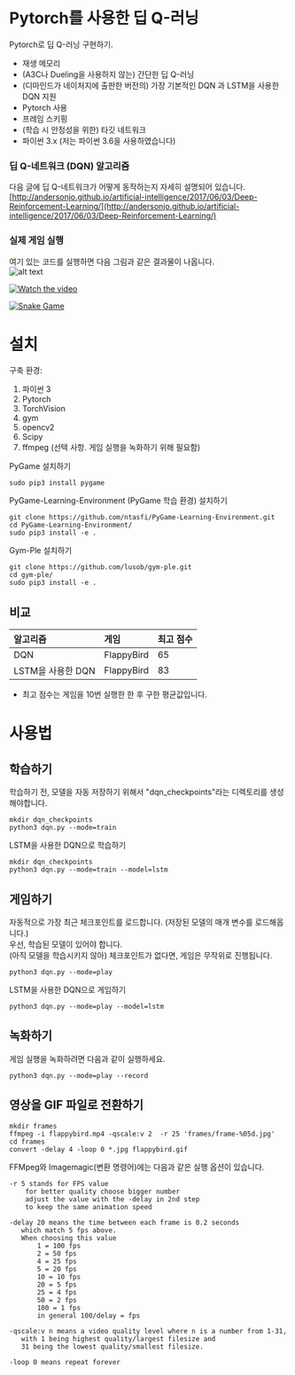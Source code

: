 # Pytorch를 사용한 딥 Q-러닝

Pytorch로 딥 Q-러닝 구현하기. 

* 재생 메모리
* (A3C나 Dueling을 사용하지 않는) 간단한 딥 Q-러닝 
* (디마인드가 네이처지에 출판한 버전의) 가장 기본적인 DQN 과 LSTM을 사용한 DQN 지원
* Pytorch 사용
* 프레임 스키핑 
* (학습 시 안정성을 위한) 타깃 네트워크 
* 파이썬 3.x (저는 파이썬 3.6을 사용하였습니다)

### 딥 Q-네트워크 (DQN) 알고리즘 
다음 글에 딥 Q-네트워크가 어떻게 동작하는지 자세히 설명되어 있습니다. <br>
[http://andersonjo.github.io/artificial-intelligence/2017/06/03/Deep-Reinforcement-Learning/](http://andersonjo.github.io/artificial-intelligence/2017/06/03/Deep-Reinforcement-Learning/)

### 실제 게임 실행 
여기 있는 코드를 실행하면 다음 그림과 같은 결과물이 나옵니다.  <br>
![alt text](./images/flappybird.gif?raw=true)

[![Watch the video](http://img.youtube.com/vi/MkE6bnK7_DE/0.jpg)](https://youtu.be/MkE6bnK7_DE)

[![Snake Game](https://img.youtube.com/vi/cBxXIII4qRM/0.jpg)](https://www.youtube.com/watch?v=cBxXIII4qRM)


# 설치

구축 환경: 

1. 파이썬 3
2. Pytorch 
3. TorchVision
4. gym
5. opencv2 
6. Scipy 
7. ffmpeg (선택 사항. 게임 실행을 녹화하기 위해 필요함)


PyGame 설치하기

```
sudo pip3 install pygame
```

PyGame-Learning-Environment (PyGame 학습 환경) 설치하기

```
git clone https://github.com/ntasfi/PyGame-Learning-Environment.git
cd PyGame-Learning-Environment/
sudo pip3 install -e .
```

Gym-Ple 설치하기

```
git clone https://github.com/lusob/gym-ple.git
cd gym-ple/
sudo pip3 install -e .
```
## 비교 

| 알고리즘 | 게임 | 최고 점수 | 
|:----------|:-----|:-----------|
| DQN       | FlappyBird | 65   |
| LSTM을 사용한 DQN | FlappyBird | 83 |

* 최고 점수는 게임을 10번 실행한 한 후 구한 평균값입니다. 

# 사용법

## 학습하기

학습하기 전, 모델을 자동 저장하기 위해서 "dqn_checkpoints"라는 디렉토리를 생성해야합니다. 

```
mkdir dqn_checkpoints
python3 dqn.py --mode=train
```

LSTM을 사용한 DQN으로 학습하기 

```
mkdir dqn_checkpoints
python3 dqn.py --mode=train --model=lstm
```

## 게임하기

자동적으로 가장 최근 체크포인트를 로드합니다. (저장된 모델의 매개 변수를 로드해옵니다.) <br>
우선, 학습된 모델이 있어야 합니다. <br>
(아직 모델을 학습시키지 않아) 체크포인트가 없다면, 게임은 무작위로 진행됩니다.

```
python3 dqn.py --mode=play
```

LSTM을 사용한 DQN으로 게임하기 

```
python3 dqn.py --mode=play --model=lstm
```

## 녹화하기

게임 실행을 녹화하려면 다음과 같이 실행하세요.

```
python3 dqn.py --mode=play --record 
```

## 영상을 GIF 파일로 전환하기

```
mkdir frames
ffmpeg -i flappybird.mp4 -qscale:v 2  -r 25 'frames/frame-%05d.jpg'
cd frames
convert -delay 4 -loop 0 *.jpg flappybird.gif
```

FFMpeg와 Imagemagic(변환 명령어)에는 다음과 같은 실행 옵션이 있습니다.

```
-r 5 stands for FPS value
    for better quality choose bigger number
    adjust the value with the -delay in 2nd step
    to keep the same animation speed

-delay 20 means the time between each frame is 0.2 seconds
   which match 5 fps above.
   When choosing this value
       1 = 100 fps
       2 = 50 fps
       4 = 25 fps
       5 = 20 fps
       10 = 10 fps
       20 = 5 fps
       25 = 4 fps
       50 = 2 fps
       100 = 1 fps
       in general 100/delay = fps

-qscale:v n means a video quality level where n is a number from 1-31, 
   with 1 being highest quality/largest filesize and 
   31 being the lowest quality/smallest filesize.

-loop 0 means repeat forever
```
